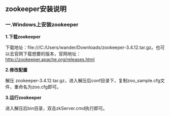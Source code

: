 ## zookeeper安装说明
### 一.Windows上安装zookeeper

**1.下载zookeeper**

下载地址：file:///C:/Users/wander/Downloads/zookeeper-3.4.12.tar.gz。也可以去官网下载想要的版本，官网地址：http://zookeeper.apache.org/releases.html

**2.修改配置**

解压 zookeeper-3.4.12.tar.gz，进入解压后conf目录下，复制zoo_sample.cfg文件，重命名为zoo.cfg即可。

**3.运行zookeeper**

进入解压后bin目录，双击zkServer.cmd执行即可。


